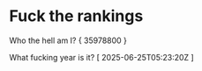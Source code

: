 # Fuck the rankings

Who the hell am I?
{ 35978800 }

What fucking year is it?
[ 2025-06-25T05:23:20Z ]
